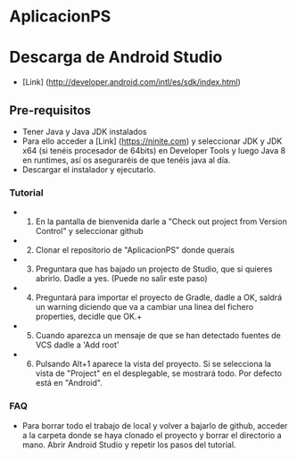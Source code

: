 # AplicacionPS

# Descarga de Android Studio
* [Link] (http://developer.android.com/intl/es/sdk/index.html)

## Pre-requisitos
* Tener Java y Java JDK instalados
* Para ello acceder a [Link] (https://ninite.com) y seleccionar JDK y JDK x64 (si tenéis procesador de 64bits) en Developer Tools y luego Java 8 en runtimes, así os aseguraréis de que tenéis java al día.
* Descargar el instalador y ejecutarlo.

### Tutorial
* 1) En la pantalla de bienvenida darle a "Check out project from Version Control" y seleccionar github
* 2) Clonar el repositorio de "AplicacionPS" donde querais
* 3) Preguntara que has bajado un projecto de Studio, que si quieres abrirlo. Dadle a yes. (Puede no salir este paso)
* 4) Preguntará para importar el proyecto de Gradle, dadle a OK, saldrá un warning diciendo que va a cambiar una linea del fichero properties, decidle que OK.+
* 5) Cuando aparezca un mensaje de que se han detectado fuentes de VCS dadle a 'Add root'
* 6) Pulsando Alt+1 aparece la vista del proyecto. Si se selecciona la vista de "Project" en el desplegable, se mostrará todo. Por defecto está en "Android".

### FAQ
* Para borrar todo el trabajo de local y volver a bajarlo de github, acceder a la carpeta donde se haya clonado el proyecto y borrar el directorio a mano. Abrir Android Studio y repetir los pasos del tutorial.
